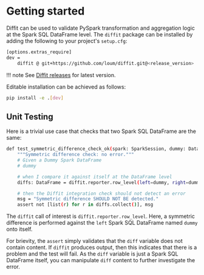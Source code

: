 # Getting started

Diffit can be used to validate PySpark transformation and aggregation logic at the Spark SQL
DataFrame level. The `diffit` package can be installed by adding the following to your project's
`setup.cfg`:
``` sh title="setup.cfg as an extras require."
[options.extras_require]
dev =
    diffit @ git+https://github.com/loum/diffit.git@<release_version>
```

!!! note
    See [Diffit releases](https://github.com/loum/diffit/releases) for latest version.
    
Editable installation can be achieved as follows:

``` sh title="pip editable install."
pip install -e .[dev]
```

## Unit Testing

Here is a trivial use case that checks that two Spark SQL DataFrame are the same:

``` sh title="A trivial Diffit check."
def test_symmetric_difference_check_ok(spark: SparkSession, dummy: DataFrame):
    """Symmetric difference check: no error."""
    # Given a Dummy Spark DataFrame
    # dummy

    # when I compare it against itself at the DataFrame level
    diffs: DataFrame = diffit.reporter.row_level(left=dummy, right=dummy)

    # then the Diffit integration check should not detect an error
    msg = "Symmetric difference SHOULD NOT BE detected."
    assert not [list(r) for r in diffs.collect()], msg
```

The `diffit` call of interest is `diffit.reporter.row_level`. Here, a symmetric difference
is performed against the `left` Spark SQL DataFrame named `dummy` onto itself.

For brievity, the `assert` simply validates that the `diff` variable does not contain content.
If `diffit` produces output, then this indicates that there is a problem and the test
will fail. As the `diff` variable is just a Spark SQL DataFrame itself, you can manipulate
`diff` content to further investigate the error.

